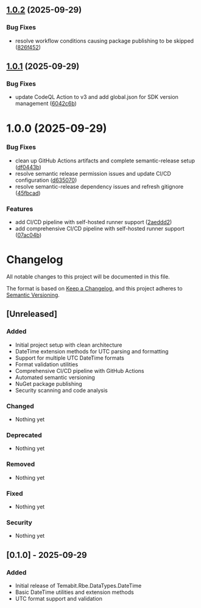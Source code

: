 ## [1.0.2](https://github.com/606/rbe-shared-datatypes-datetime/compare/v1.0.1...v1.0.2) (2025-09-29)


### Bug Fixes

* resolve workflow conditions causing package publishing to be skipped ([826f452](https://github.com/606/rbe-shared-datatypes-datetime/commit/826f452ec9dc2d31a8f3a4710b905f0157b4451c))

## [1.0.1](https://github.com/606/rbe-shared-datatypes-datetime/compare/v1.0.0...v1.0.1) (2025-09-29)


### Bug Fixes

* update CodeQL Action to v3 and add global.json for SDK version management ([6042c6b](https://github.com/606/rbe-shared-datatypes-datetime/commit/6042c6bf1b6d0c59a960b0fa9b2beac71c422e8f))

# 1.0.0 (2025-09-29)


### Bug Fixes

* clean up GitHub Actions artifacts and complete semantic-release setup ([df0443b](https://github.com/606/rbe-shared-datatypes-datetime/commit/df0443b7e6fe35726a502e825fe92d979954629b))
* resolve semantic release permission issues and update CI/CD configuration ([d635070](https://github.com/606/rbe-shared-datatypes-datetime/commit/d6350703a37f338b288d5ad141e5aa8928e8f38e))
* resolve semantic-release dependency issues and refresh gitignore ([45fbcad](https://github.com/606/rbe-shared-datatypes-datetime/commit/45fbcaddd59087b30947661194eb4069b8679cbe))


### Features

* add CI/CD pipeline with self-hosted runner support ([2aeddd2](https://github.com/606/rbe-shared-datatypes-datetime/commit/2aeddd2784a8bae32cbce1c06d87a8f6a3b4bdc6))
* add comprehensive CI/CD pipeline with self-hosted runner support ([07ac04b](https://github.com/606/rbe-shared-datatypes-datetime/commit/07ac04bf1cbe93f42fab5d8a9e25efc08f1cb116))

# Changelog

All notable changes to this project will be documented in this file.

The format is based on [Keep a Changelog](https://keepachangelog.com/en/1.0.0/),
and this project adheres to [Semantic Versioning](https://semver.org/spec/v2.0.0.html).

## [Unreleased]

### Added
- Initial project setup with clean architecture
- DateTime extension methods for UTC parsing and formatting
- Support for multiple UTC DateTime formats
- Format validation utilities
- Comprehensive CI/CD pipeline with GitHub Actions
- Automated semantic versioning
- NuGet package publishing
- Security scanning and code analysis

### Changed
- Nothing yet

### Deprecated
- Nothing yet

### Removed
- Nothing yet

### Fixed
- Nothing yet

### Security
- Nothing yet

## [0.1.0] - 2025-09-29

### Added
- Initial release of Temabit.Rbe.DataTypes.DateTime
- Basic DateTime utilities and extension methods
- UTC format support and validation

